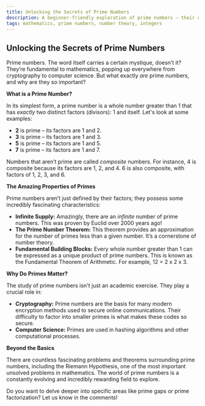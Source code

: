 ```yaml
---
title: Unlocking the Secrets of Prime Numbers
description: A beginner-friendly exploration of prime numbers – their definition, importance, and some fascinating facts.
tags: mathematics, prime numbers, number theory, integers
---
```


## Unlocking the Secrets of Prime Numbers

Prime numbers. The word itself carries a certain mystique, doesn’t it? They’re fundamental to mathematics, popping up everywhere from cryptography to computer science. But what exactly *are* prime numbers, and why are they so important?

**What is a Prime Number?**

In its simplest form, a prime number is a whole number greater than 1 that has *exactly* two distinct factors (divisors): 1 and itself. Let's look at some examples:

*   **2** is prime – its factors are 1 and 2.
*   **3** is prime – its factors are 1 and 3.
*   **5** is prime – its factors are 1 and 5.
*   **7** is prime – its factors are 1 and 7.

Numbers that aren’t prime are called *composite* numbers. For instance, 4 is composite because its factors are 1, 2, and 4.  6 is also composite, with factors of 1, 2, 3, and 6.

**The Amazing Properties of Primes**

Prime numbers aren’t just defined by their factors; they possess some incredibly fascinating characteristics:

*   **Infinite Supply:**  Amazingly, there are an *infinite* number of prime numbers. This was proven by Euclid over 2000 years ago!
*   **The Prime Number Theorem:** This theorem provides an approximation for the number of primes less than a given number.  It’s a cornerstone of number theory.
*   **Fundamental Building Blocks:** Every whole number greater than 1 can be expressed as a unique product of prime numbers. This is known as the Fundamental Theorem of Arithmetic.  For example, 12 = 2 x 2 x 3.

**Why Do Primes Matter?**

The study of prime numbers isn't just an academic exercise. They play a crucial role in:

*   **Cryptography:** Prime numbers are the basis for many modern encryption methods used to secure online communications. Their difficulty to factor into smaller primes is what makes these codes so secure.
*   **Computer Science:**  Primes are used in hashing algorithms and other computational processes.

**Beyond the Basics**

There are countless fascinating problems and theorems surrounding prime numbers, including the Riemann Hypothesis, one of the most important unsolved problems in mathematics.  The world of prime numbers is a constantly evolving and incredibly rewarding field to explore.

Do you want to delve deeper into specific areas like prime gaps or prime factorization? Let us know in the comments!

